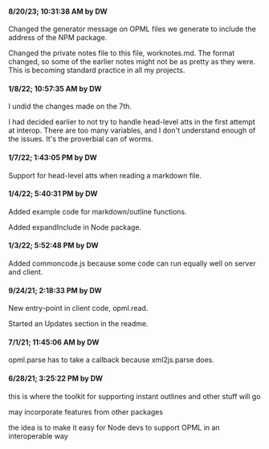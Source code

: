 #### 8/20/23; 10:31:38 AM by DW

Changed the generator message on OPML files we generate to include the address of the NPM package.

Changed the private notes file to this file, worknotes.md. The format changed, so some of the earlier notes might not be as pretty as they were. This is becoming standard practice in all my projects.

#### 1/8/22; 10:57:35 AM by DW

I undid the changes made on the 7th. 

I had decided earlier to not try to handle head-level atts in the first attempt at interop. There are too many variables, and I don't understand enough of the issues. It's the proverbial can of worms.

#### 1/7/22; 1:43:05 PM by DW

Support for head-level atts when reading a markdown file.

#### 1/4/22; 5:40:31 PM by DW

Added example code for markdown/outline functions.

Added expandInclude in Node package. 

#### 1/3/22; 5:52:48 PM by DW

Added commoncode.js because some code can run equally well on server and client. 

#### 9/24/21; 2:18:33 PM by DW

New entry-point in client code, opml.read. 

Started an Updates section in the readme. 

#### 7/1/21; 11:45:06 AM by DW

opml.parse has to take a callback because xml2js.parse does.

#### 6/28/21; 3:25:22 PM by DW

this is where the toolkit for supporting instant outlines and other stuff will go

may incorporate features from other packages

the idea is to make it easy for Node devs to support OPML in an interoperable way

